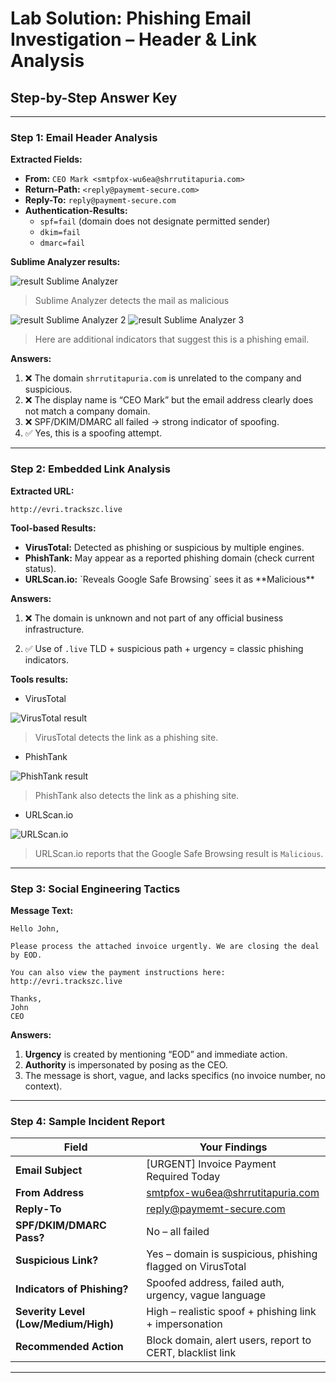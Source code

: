 #  Lab Solution: Phishing Email Investigation – Header & Link Analysis

## Step-by-Step Answer Key

---

###  Step 1: Email Header Analysis

**Extracted Fields:**

- **From:** `CEO Mark <smtpfox-wu6ea@shrrutitapuria.com>`
- **Return-Path:** `<reply@paymemt-secure.com>`
- **Reply-To:** `reply@paymemt-secure.com`
- **Authentication-Results:**
  - `spf=fail` (domain does not designate permitted sender)
  - `dkim=fail`
  - `dmarc=fail`

**Sublime Analyzer results:**

![result Sublime Analyzer](https://i.ibb.co/DHDvMnc4/image.png)
>Sublime Analyzer detects the mail as malicious

![result Sublime Analyzer 2](https://i.ibb.co/LD8MrHWK/image.png)
![result Sublime Analyzer 3](https://i.ibb.co/LDWtWQCQ/image.png)

>Here are additional indicators that suggest this is a phishing email.

**Answers:**

1. ❌ The domain `shrrutitapuria.com` is unrelated to the company and suspicious.
2. ❌ The display name is “CEO Mark” but the email address clearly does not match a company domain.
3. ❌ SPF/DKIM/DMARC all failed → strong indicator of spoofing.
4. ✅ Yes, this is a spoofing attempt.

---

###  Step 2: Embedded Link Analysis

**Extracted URL:**

```
http://evri.trackszc.live
```

**Tool-based Results:**

- **VirusTotal:** Detected as phishing or suspicious by multiple engines.
- **PhishTank:** May appear as a reported phishing domain (check current status).
- **URLScan.io:** \`Reveals Google Safe Browsing\` sees it as \*\*Malicious\*\*

**Answers:**

1. ❌ The domain is unknown and not part of any official business infrastructure.

2. ✅ Use of `.live` TLD + suspicious path + urgency = classic phishing indicators.


**Tools results:**

- VirusTotal

![VirusTotal result](https://i.ibb.co/ksGHfxqW/Screenshot-2025-07-28-190557.png)

>VirusTotal detects the link as a phishing site.

- PhishTank

![PhishTank result](https://i.ibb.co/DDtNrsZH/image.png)

>PhishTank also detects the link as a phishing site.

- URLScan.io

![URLScan.io](https://i.ibb.co/1GHtjtGn/image.png)

>URLScan.io reports that the Google Safe Browsing result is `Malicious`.



---

###  Step 3: Social Engineering Tactics

**Message Text:**

```
Hello John,

Please process the attached invoice urgently. We are closing the deal by EOD.

You can also view the payment instructions here:
http://evri.trackszc.live

Thanks,
John
CEO
```

**Answers:**

1. **Urgency** is created by mentioning “EOD” and immediate action.
2. **Authority** is impersonated by posing as the CEO.
3. The message is short, vague, and lacks specifics (no invoice number, no context).


---

### Step 4: Sample Incident Report

| Field                                | Your Findings                                                                |
| ------------------------------------ | ---------------------------------------------------------------------------- |
| **Email Subject**                    | [URGENT] Invoice Payment Required Today                                      |
| **From Address**                     | [smtpfox-wu6ea@shrrutitapuria.com](mailto\:smtpfox-wu6ea@shrrutitapuria.com) |
| **Reply-To**                         | [reply@paymemt-secure.com](mailto\:reply@paymemt-secure.com)                 |
| **SPF/DKIM/DMARC Pass?**             | No – all failed                                                              |
| **Suspicious Link?**                 | Yes – domain is suspicious, phishing flagged on VirusTotal                   |
| **Indicators of Phishing?**          | Spoofed address, failed auth, urgency,  vague language                       |
| **Severity Level (Low/Medium/High)** | High – realistic spoof + phishing link + impersonation                       |
| **Recommended Action**               | Block domain, alert users, report to CERT, blacklist link                    |

---
